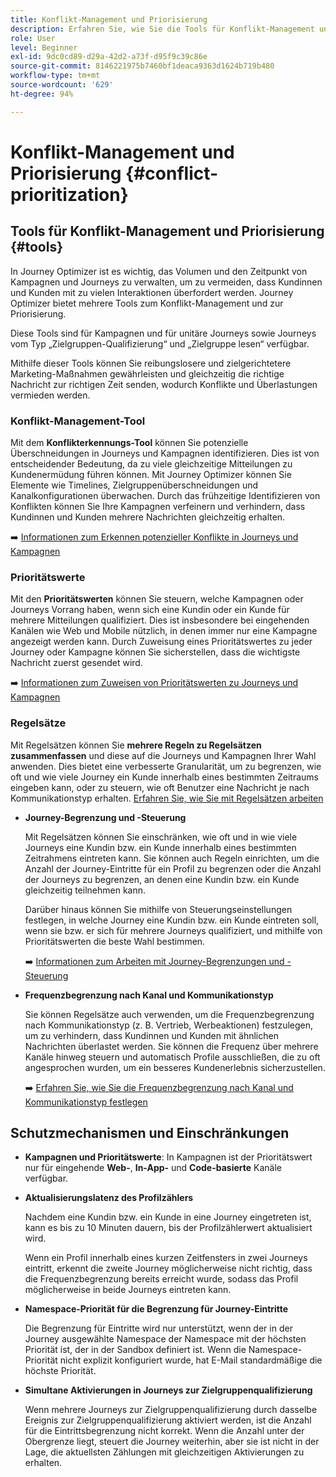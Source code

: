 ```yaml
---
title: Konflikt-Management und Priorisierung
description: Erfahren Sie, wie Sie die Tools für Konflikt-Management und Priorisierung in Journey Optimizer nutzen können.
role: User
level: Beginner
exl-id: 9dc0cd89-d29a-42d2-a73f-d95f9c39c86e
source-git-commit: 8146221975b7460bf1deaca9363d1624b719b480
workflow-type: tm+mt
source-wordcount: '629'
ht-degree: 94%

---
```


# Konflikt-Management und Priorisierung {#conflict-prioritization}

## Tools für Konflikt-Management und Priorisierung {#tools}

In Journey Optimizer ist es wichtig, das Volumen und den Zeitpunkt von Kampagnen und Journeys zu verwalten, um zu vermeiden, dass Kundinnen und Kunden mit zu vielen Interaktionen überfordert werden. Journey Optimizer bietet mehrere Tools zum Konflikt-Management und zur Priorisierung.

Diese Tools sind für Kampagnen und für unitäre Journeys sowie Journeys vom Typ „Zielgruppen-Qualifizierung“ und „Zielgruppe lesen“ verfügbar.

Mithilfe dieser Tools können Sie reibungslosere und zielgerichtetere Marketing-Maßnahmen gewährleisten und gleichzeitig die richtige Nachricht zur richtigen Zeit senden, wodurch Konflikte und Überlastungen vermieden werden.

### Konflikt-Management-Tool

Mit dem **Konflikterkennungs-Tool** können Sie potenzielle Überschneidungen in Journeys und Kampagnen identifizieren. Dies ist von entscheidender Bedeutung, da zu viele gleichzeitige Mitteilungen zu Kundenermüdung führen können. Mit Journey Optimizer können Sie Elemente wie Timelines, Zielgruppenüberschneidungen und Kanalkonfigurationen überwachen. Durch das frühzeitige Identifizieren von Konflikten können Sie Ihre Kampagnen verfeinern und verhindern, dass Kundinnen und Kunden mehrere Nachrichten gleichzeitig erhalten.

➡️ [Informationen zum Erkennen potenzieller Konflikte in Journeys und Kampagnen](conflicts.md)

### Prioritätswerte

Mit den **Prioritätswerten** können Sie steuern, welche Kampagnen oder Journeys Vorrang haben, wenn sich eine Kundin oder ein Kunde für mehrere Mitteilungen qualifiziert. Dies ist insbesondere bei eingehenden Kanälen wie Web und Mobile nützlich, in denen immer nur eine Kampagne angezeigt werden kann. Durch Zuweisung eines Prioritätswertes zu jeder Journey oder Kampagne können Sie sicherstellen, dass die wichtigste Nachricht zuerst gesendet wird. 

➡️ [Informationen zum Zuweisen von Prioritätswerten zu Journeys und Kampagnen](priority-scores.md)

### Regelsätze

Mit Regelsätzen können Sie **mehrere Regeln zu Regelsätzen zusammenfassen** und diese auf die Journeys und Kampagnen Ihrer Wahl anwenden. Dies bietet eine verbesserte Granularität, um zu begrenzen, wie oft und wie viele Journey ein Kunde innerhalb eines bestimmten Zeitraums eingeben kann, oder zu steuern, wie oft Benutzer eine Nachricht je nach Kommunikationstyp erhalten. [Erfahren Sie, wie Sie mit Regelsätzen arbeiten](../conflict-prioritization/rule-sets.md)

* **Journey-Begrenzung und -Steuerung**

  Mit Regelsätzen können Sie einschränken, wie oft und in wie viele Journeys eine Kundin bzw. ein Kunde innerhalb eines bestimmten Zeitrahmens eintreten kann. Sie können auch Regeln einrichten, um die Anzahl der Journey-Eintritte für ein Profil zu begrenzen oder die Anzahl der Journeys zu begrenzen, an denen eine Kundin bzw. ein Kunde gleichzeitig teilnehmen kann. 

  Darüber hinaus können Sie mithilfe von Steuerungseinstellungen festlegen, in welche Journey eine Kundin bzw. ein Kunde eintreten soll, wenn sie bzw. er sich für mehrere Journeys qualifiziert, und mithilfe von Prioritätswerten die beste Wahl bestimmen. 

  ➡️ [Informationen zum Arbeiten mit Journey-Begrenzungen und -Steuerung](journey-capping.md)

* **Frequenzbegrenzung nach Kanal und Kommunikationstyp**

  Sie können Regelsätze auch verwenden, um die Frequenzbegrenzung nach Kommunikationstyp (z. B. Vertrieb, Werbeaktionen) festzulegen, um zu verhindern, dass Kundinnen und Kunden mit ähnlichen Nachrichten überlastet werden. Sie können die Frequenz über mehrere Kanäle hinweg steuern und automatisch Profile ausschließen, die zu oft angesprochen wurden, um ein besseres Kundenerlebnis sicherzustellen.

  ➡️ [Erfahren Sie, wie Sie die Frequenzbegrenzung nach Kanal und Kommunikationstyp festlegen](../conflict-prioritization/channel-capping.md)

## Schutzmechanismen und Einschränkungen

* **Kampagnen und Prioritätswerte**: In Kampagnen ist der Prioritätswert nur für eingehende **Web-**, **In-App-** und **Code-basierte** Kanäle verfügbar.

* **Aktualisierungslatenz des Profilzählers**

  Nachdem eine Kundin bzw. ein Kunde in eine Journey eingetreten ist, kann es bis zu 10 Minuten dauern, bis der Profilzählerwert aktualisiert wird.

  Wenn ein Profil innerhalb eines kurzen Zeitfensters in zwei Journeys eintritt, erkennt die zweite Journey möglicherweise nicht richtig, dass die Frequenzbegrenzung bereits erreicht wurde, sodass das Profil möglicherweise in beide Journeys eintreten kann.

* **Namespace-Priorität für die Begrenzung für Journey-Eintritte**

  Die Begrenzung für Eintritte wird nur unterstützt, wenn der in der Journey ausgewählte Namespace der Namespace mit der höchsten Priorität ist, der in der Sandbox definiert ist. Wenn die Namespace-Priorität nicht explizit konfiguriert wurde, hat E-Mail standardmäßige die höchste Priorität.

* **Simultane Aktivierungen in Journeys zur Zielgruppenqualifizierung**

  Wenn mehrere Journeys zur Zielgruppenqualifizierung durch dasselbe Ereignis zur Zielgruppenqualifizierung aktiviert werden, ist die Anzahl für die Eintrittsbegrenzung nicht korrekt. Wenn die Anzahl unter der Obergrenze liegt, steuert die Journey weiterhin, aber sie ist nicht in der Lage, die aktuellsten Zählungen mit gleichzeitigen Aktivierungen zu erhalten.
